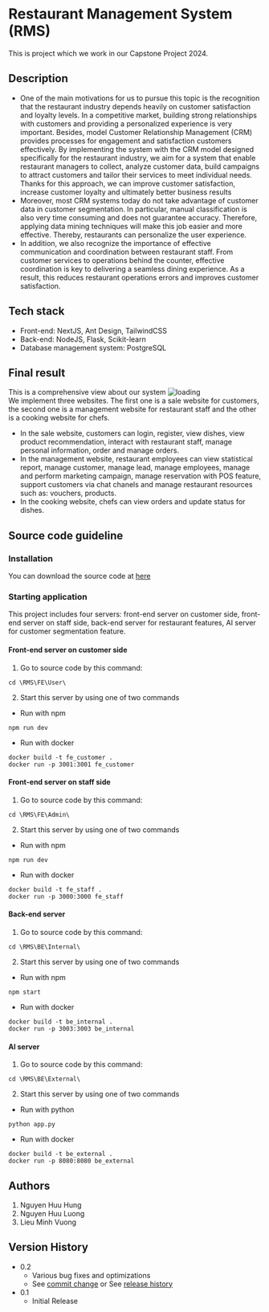 # Restaurant Management System (RMS)
This is project which we work in our Capstone Project 2024.

## Description
- One of the main motivations for us to pursue this topic is the recognition that the restaurant industry depends heavily on customer satisfaction and loyalty levels. In a competitive market, building strong relationships with customers and providing a personalized experience is very important. Besides, model Customer Relationship Management (CRM) provides processes for engagement and satisfaction customers effectively. By implementing the system with the CRM model designed specifically for the restaurant industry, we aim for a system that enable restaurant managers to collect, analyze customer data, build campaigns to attract customers and tailor their services to meet individual needs. Thanks for this approach, we can improve customer satisfaction, increase customer loyalty and ultimately better business results
- Moreover, most CRM systems today do not take advantage of customer data in customer segmentation. In particular, manual classification is also very time consuming and does not guarantee accuracy. Therefore, applying data mining techniques will make this job easier and more effective. Thereby, restaurants can personalize the user experience.
- In addition, we also recognize the importance of effective communication and coordination between restaurant staff. From customer services to operations behind the counter, effective coordination is key to delivering a seamless dining experience. As a result, this reduces restaurant operations errors and improves customer satisfaction.

## Tech stack
- Front-end: NextJS, Ant Design, TailwindCSS
- Back-end: NodeJS, Flask, Scikit-learn
- Database management system: PostgreSQL

## Final result <br />
This is a comprehensive view about our system ![loading](https://github.com/nguyen-huu-luong/RMS/assets/80337518/3a7c643d-791d-4cf9-890e-d8bab0aafd13)
<br /> 
We implement three websites. The first one is a sale website for customers, the second one is a management website for restaurant staff and the other is a cooking website for chefs. 

- In the sale website, customers can login, register, view dishes, view product recommendation, interact with restaurant staff, manage personal information, order and manage orders.
- In the management website, restaurant employees can view statistical report, manage customer, manage lead, manage employees, manage and perform marketing campaign, manage reservation with POS feature, support customers via chat chanels and manage restaurant resources such as: vouchers, products.
- In the cooking website, chefs can view orders and update status for dishes.

## Source code guideline 
### Installation <br />
You can download the source code at [here](https://github.com/nguyen-huu-luong/RMS.git)
### Starting application <br />
This project includes four servers: front-end server on customer side, front-end server on staff side, back-end server for restaurant features, AI server for customer segmentation feature.
#### Front-end server on customer side
1. Go to source code by this command:
```
cd \RMS\FE\User\
```
2. Start this server by using one of two commands
- Run with npm 
```
npm run dev
```
- Run with docker
```
docker build -t fe_customer .
docker run -p 3001:3001 fe_customer
```

#### Front-end server on staff side
1. Go to source code by this command:
```
cd \RMS\FE\Admin\
```
2. Start this server by using one of two commands
- Run with npm 
```
npm run dev
```
- Run with docker
```
docker build -t fe_staff .
docker run -p 3000:3000 fe_staff
```
#### Back-end server
1. Go to source code by this command:
```
cd \RMS\BE\Internal\
```
2. Start this server by using one of two commands
- Run with npm 
```
npm start
```
- Run with docker
```
docker build -t be_internal .
docker run -p 3003:3003 be_internal
```

#### AI server
1. Go to source code by this command:
```
cd \RMS\BE\External\ 
```
2. Start this server by using one of two commands
- Run with python
```
python app.py
```
- Run with docker
```
docker build -t be_external .
docker run -p 8080:8080 be_external
```

## Authors
1. Nguyen Huu Hung
2. Nguyen Huu Luong
3. Lieu Minh Vuong

## Version History

* 0.2
    * Various bug fixes and optimizations
    * See [commit change](https://github.com/nguyen-huu-luong/RMS/commits/master) or See [release history](https://github.com/nguyen-huu-luong/RMS/commits/master)
* 0.1
    * Initial Release